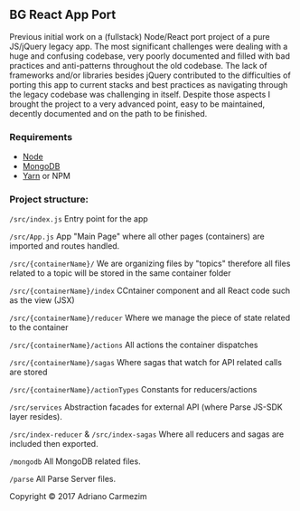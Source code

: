 ## BG React App Port

Previous initial work on a (fullstack) Node/React port project of a pure JS/jQuery legacy app. 
The most significant challenges were dealing with a huge and confusing codebase, very poorly documented and filled with bad practices and anti-patterns throughout the old codebase. The lack of frameworks and/or libraries besides jQuery contributed
to the difficulties of porting this app to current stacks and best practices as navigating through the legacy codebase was challenging in itself. Despite those aspects I brought the project to a very advanced point, easy to be maintained, decently documented and on the path to be finished.

### Requirements

* [Node](https://nodejs.org/en/)
* [MongoDB](https://docs.mongodb.com/manual/installation/#mongodb-community-edition)
* [Yarn](https://yarnpkg.com/lang/en/docs/install/) or NPM

### Project structure:

`/src/index.js` Entry point for the app

`/src/App.js` App "Main Page" where all other pages (containers) are imported and routes handled.

`/src/{containerName}/` We are organizing files by "topics" therefore all files related to
a topic will be stored in the same container folder

`/src/{containerName}/index` CCntainer component and all React code such as the view (JSX)

`/src/{containerName}/reducer` Where we manage the piece of state related to the container

`/src/{containerName}/actions` All actions the container dispatches

`/src/{containerName}/sagas` Where sagas that watch for API related calls are stored

`/src/{containerName}/actionTypes` Constants for reducers/actions


`/src/services`
Abstraction facades for external API (where Parse JS-SDK layer resides).

`/src/index-reducer` & `/src/index-sagas` Where all reducers and sagas are included then exported.

`/mongodb` All MongoDB related files.

`/parse` All Parse Server files.  

Copyright © 2017 Adriano Carmezim
